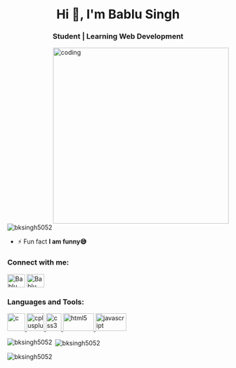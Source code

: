 <h1 align="center">Hi 👋, I'm Bablu Singh</h1>
<h3 align="center">Student | Learning Web Development</h3>

<img align="right" alt="coding" width="400" src="https://user-images.githubusercontent.com/55389276/140866485-8fb1c876-9a8f-4d6a-98dc-08c4981eaf70.gif">

<p align="left"> <img src="https://komarev.com/ghpvc/?username=bksingh5052&label=Profile%20views&color=0e75b6&style=flat" alt="bksingh5052" /> </p>

- ⚡ Fun fact **I am funny😅**
<h3 align="left">Connect with me:</h3>
<p align="left">
<a href="https://linkedin.com/in/bablu-kumar-singh-016924257" target="blank"><img align="center" src="https://raw.githubusercontent.com/rahuldkjain/github-profile-readme-generator/master/src/images/icons/Social/linked-in-alt.svg" alt="Bablu Singh" height="30" width="40" /></a>
<a href="https://instagram.com/itz_bablu13" target="blank"><img align="center" src="https://raw.githubusercontent.com/rahuldkjain/github-profile-readme-generator/master/src/images/icons/Social/instagram.svg" alt="Bablu Singh" height="30" width="40" /></a>
</p>
<h3 align="left">Languages and Tools:</h3>
<p align="left"> <a href="https://www.cprogramming.com/" target="_blank" rel="noreferrer"> <img src="https://w7.pngwing.com/pngs/724/306/png-transparent-c-logo-c-programming-language-icon-letter-c-blue-logo-computer-program-thumbnail.png" alt="c" width="40" height="40"/> </a> <a href="https://www.w3schools.com/cpp/" target="_blank" rel="noreferrer"> <img src="https://w7.pngwing.com/pngs/889/976/png-transparent-the-c-programming-language-computer-programming-programming-miscellaneous-blue-computer-thumbnail.png" alt="cplusplus" width="40" height="40"/> </a> <a href="https://www.w3schools.com/css/" target="_blank" rel="noreferrer"> <img src="https://www.freepnglogos.com/uploads/html5-logo-png/html5-logo-opencode-css-8.png" alt="css3" width="35" height="40"/> </a> <a href="https://www.w3.org/html/" target="_blank" rel="noreferrer"> <img src="https://www.freepnglogos.com/uploads/html5-logo-png/html5-logo-image-logo-html-7.png" alt="html5" width="70" height="40"/> </a> <a href="https://developer.mozilla.org/en-US/docs/Web/JavaScript" target="_blank" rel="noreferrer"> <img src="https://1000logos.net/wp-content/uploads/2020/09/JavaScript-Logo-640x400.png" alt="javascript" width="70" height="40"/> </a> </p>



<p><img align="left" src="https://github-readme-stats.vercel.app/api/top-langs?username=bksingh5052&show_icons=true&locale=en&layout=compact" alt="bksingh5052" /></p>
<p>&nbsp;<img align="center" src="https://github-readme-stats.vercel.app/api?username=bksingh5052&show_icons=true&locale=en" alt="bksingh5052" /></p>
<p><img align="center" src="https://github-readme-streak-stats.herokuapp.com/?user=bksingh5052&" alt="bksingh5052" /></p>
